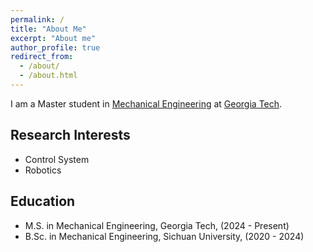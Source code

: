 ```yaml
---
permalink: /
title: "About Me"
excerpt: "About me"
author_profile: true
redirect_from:
  - /about/
  - /about.html
---
```


I am a Master student in [Mechanical Engineering](https://www.me.gatech.edu/) at [Georgia Tech](https://www.gatech.edu/). 

## Research Interests

- Control System
- Robotics

## Education

- M.S. in Mechanical Engineering, Georgia Tech, (2024 - Present)
- B.Sc. in Mechanical Engineering, Sichuan University, (2020 - 2024)
